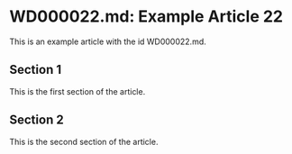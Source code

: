 # WD000022.md: Example Article 22

This is an example article with the id WD000022.md.
## Section 1

This is the first section of the article.
## Section 2

This is the second section of the article.

